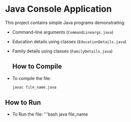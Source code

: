 # Java Console Application

This project contains simple Java programs demonstrating:

- Command-line arguments (`CommandLineargs.java`)
- Education details using classes (`EducationDetails.java`)
- Family details using classes (`FamilyDetails.java`)

  ## How to Compile

- To compile the file:
  ```bash
  javac file_name.java
## How to Run
 - To Run the file:
   '''bash
    java file_name
